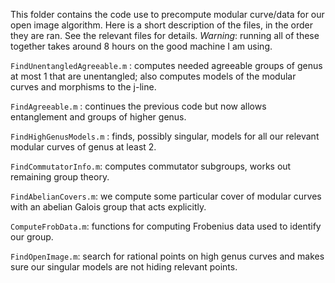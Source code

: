 This folder contains the code use to precompute modular curve/data for our open image algorithm.
Here is a short description of the files, in the order they are ran.  See the relevant files for details.  *Warning*: running all of these together takes around 8 hours on the good machine I am using.

`FindUnentangledAgreeable.m` : computes needed agreeable groups of genus at most 1 that are unentangled; also computes models of the modular curves and morphisms to the j-line.

`FindAgreeable.m` : continues the previous code but now allows entanglement and groups of higher genus.

`FindHighGenusModels.m` : finds, possibly singular, models for all our relevant modular curves of genus at least 2.

`FindCommutatorInfo.m`:  computes commutator subgroups, works out remaining group theory.

`FindAbelianCovers.m`:  we compute some particular cover of modular curves with an abelian Galois group that acts explicitly.

`ComputeFrobData.m`:  functions for computing Frobenius data used to identify our group.
    
`FindOpenImage.m`:  search for rational points on high genus curves and makes sure our singular models are not hiding relevant points.







